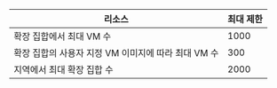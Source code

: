 | 리소스 | 최대 제한 |
| --- | --- |
| 확장 집합에서 최대 VM 수 |1000 |
| 확장 집합의 사용자 지정 VM 이미지에 따라 최대 VM 수|300 |
| 지역에서 최대 확장 집합 수 |2000 |

